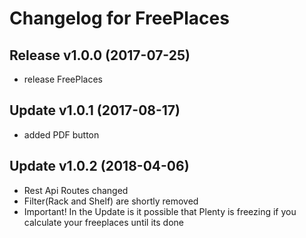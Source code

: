 # Changelog for FreePlaces

## Release v1.0.0 (2017-07-25)
- release FreePlaces

## Update v1.0.1 (2017-08-17)
- added PDF button

## Update v1.0.2 (2018-04-06)
- Rest Api Routes changed
- Filter(Rack and Shelf) are shortly removed
- Important! In the Update is it possible that Plenty is freezing if you calculate your freeplaces until its done